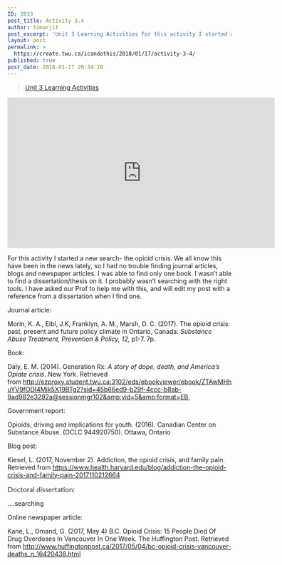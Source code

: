 ```yaml
---
ID: 2833
post_title: Activity 3.4
author: Simarjit
post_excerpt: 'Unit 3 Learning Activities For this activity I started a new search- the opioid crisis. We all know this have been in the news lately, so I had no trouble finding journal articles, blogs and newspaper articles. I was able to find only one book. I wasn&rsquo;t able to find a dissertation/thesis on it. I [&hellip;]'
layout: post
permalink: >
  https://create.twu.ca/icandothis/2018/01/17/activity-3-4/
published: true
post_date: 2018-01-17 20:34:18
---
```

<blockquote class="wp-embedded-content" data-secret="Vx5DZ8ffW8"><a href="https://create.twu.ca/ldrs591-sp18/unit-3-learning-activities/">Unit 3 Learning Activities</a></p></blockquote>



<iframe class="wp-embedded-content" sandbox="allow-scripts" security="restricted" src="https://create.twu.ca/ldrs591-sp18/unit-3-learning-activities/embed/#?secret=Vx5DZ8ffW8" data-secret="Vx5DZ8ffW8" width="600" height="338" title="&#8220;Unit 3 Learning Activities&#8221; &#8212; Leadership 591: Scholarly Inquiry" frameborder="0" marginwidth="0" marginheight="0" scrolling="no"></iframe>

For this activity I started a new search- the opioid crisis. We all know this have been in the news lately, so I had no trouble finding journal articles, blogs and newspaper articles. I was able to find only one book. I wasn&#8217;t able to find a dissertation/thesis on it. I probably wasn&#8217;t searching with the right tools. I have asked our Prof to help me with this, and will edit my post with a reference from a dissertation when I find one.

Journal article:

Morin, K. A., Eibl, J.K, Franklyn, A. M., Marsh, D. C. (2017). The opioid crisis: past, present and future policy climate in Ontario, Canada. <em>Substance Abuse Treatment, Prevention &amp; Policy, 12,</em> p1-7. 7p.

Book:

Daly, E. M. (2014). Generation Rx: <em>A story of dope, death, and America&#8217;s Opiate crisis</em>. New York. Retrieved from http://ezproxy.student.twu.ca:3102/eds/ebookviewer/ebook/ZTAwMHhuYV9fODI4Mjk5X19BTg2?sid=45b66ed9-b29f-4ccc-b8ab-9ad982e3292a@sessionmgr102&amp;vid=5&amp;format=EB <b></b>

Government report:

Opioids, driving and implications for youth. (2016). Canadian Center on Substance Abuse. (OCLC 944920750). Ottawa, Ontario

Blog post:

Kiesel, L. (2017, November 2). Addiction, the opioid crisis, and family pain. Retrieved from https://www.health.harvard.edu/blog/addiction-the-opioid-crisis-and-family-pain-2017110212664

<span style="float: none;background-color: transparent;color: #333333;cursor: text;font-family: 'Lato',Helvetica,sans-serif;font-size: 16px;font-style: normal;font-variant: normal;font-weight: 400;letter-spacing: normal;text-align: left;text-decoration: none;text-indent: 0px">Doctoral dissertation:</span>

&#8230;.searching

Online newspaper article:

Kane, L., Omand, G. (2017, May 4) B.C. Opioid Crisis: 15 People Died Of Drug Overdoses In Vancouver In One Week. The Huffington Post. Retrieved from http://www.huffingtonpost.ca/2017/05/04/bc-opioid-crisis-vancouver-deaths_n_16420438.html

&nbsp;

&nbsp;
